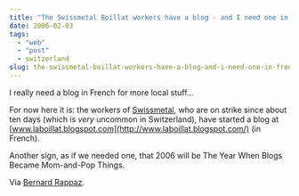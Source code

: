 ```yaml
---
title: "The Swissmetal Boillat workers have a blog - and I need one in french"
date: 2006-02-03
tags: 
  - "web"
  - "post"
  - switzerland  
slug: the-swissmetal-boillat-workers-have-a-blog-and-i-need-one-in-french
---
```


I really need a blog in French for more local stuff...

For now here it is: the workers of [Swissmetal](http://www.swissmetal.com/), who are on strike since about ten days (which is _very_ uncommon in Switzerland), have started a blog at [www.laboillat.blogspot.com](http://www.laboillat.blogspot.com/) (in French).

Another sign, as if we needed one, that 2006 will be The Year When Blogs Became Mom-and-Pop Things.

Via [Bernard Rappaz](http://tsr.blogs.com/br/2006/02/la_fin_des_mass.html).
